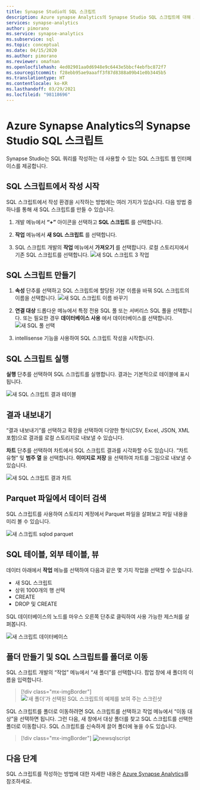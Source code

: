 ```yaml
---
title: Synapse Studio의 SQL 스크립트
description: Azure synapse Analytics의 Synapse Studio SQL 스크립트에 대해 소개합니다.
services: synapse-analytics
author: pimorano
ms.service: synapse-analytics
ms.subservice: sql
ms.topic: conceptual
ms.date: 04/15/2020
ms.author: pimorano
ms.reviewer: omafnan
ms.openlocfilehash: 4ed02901aa0d6948e9c6443e5bbcf4ebfbc872f7
ms.sourcegitcommit: f28ebb95ae9aaaff3f87d8388a09b41e0b3445b5
ms.translationtype: HT
ms.contentlocale: ko-KR
ms.lasthandoff: 03/29/2021
ms.locfileid: "98118696"
---
```

# <a name="synapse-studio-sql-scripts-in-azure-synapse-analytics"></a>Azure Synapse Analytics의 Synapse Studio SQL 스크립트 

Synapse Studio는 SQL 쿼리를 작성하는 데 사용할 수 있는 SQL 스크립트 웹 인터페이스를 제공합니다. 

## <a name="begin-authoring-in-sql-script"></a>SQL 스크립트에서 작성 시작 

SQL 스크립트에서 작성 환경을 시작하는 방법에는 여러 가지가 있습니다. 다음 방법 중 하나를 통해 새 SQL 스크립트를 만들 수 있습니다.

1. 개발 메뉴에서 **“+”** 아이콘을 선택하고 **SQL 스크립트** 를 선택합니다.

2. **작업** 메뉴에서 **새 SQL 스크립트** 를 선택합니다.

3. SQL 스크립트 개발의 **작업** 메뉴에서 **가져오기** 를 선택합니다. 로컬 스토리지에서 기존 SQL 스크립트를 선택합니다.
![새 SQL 스크립트 3 작업](media/author-sql-script/new-sql-script-3-actions.png)

## <a name="create-your-sql-script"></a>SQL 스크립트 만들기

1. **속성** 단추를 선택하고 SQL 스크립트에 할당된 기본 이름을 바꿔 SQL 스크립트의 이름을 선택합니다. 
![새 SQL 스크립트 이름 바꾸기](media/author-sql-script/new-sql-script-rename.png)

2. **연결 대상** 드롭다운 메뉴에서 특정 전용 SQL 풀 또는 서버리스 SQL 풀을 선택합니다. 또는 필요한 경우 **데이터베이스 사용** 에서 데이터베이스를 선택합니다. 
![새 SQL 풀 선택](media/author-sql-script/new-sql-choose-pool.png)

3. intellisense 기능을 사용하여 SQL 스크립트 작성을 시작합니다.

## <a name="run-your-sql-script"></a>SQL 스크립트 실행

**실행** 단추를 선택하여 SQL 스크립트를 실행합니다. 결과는 기본적으로 테이블에 표시됩니다.

![새 SQL 스크립트 결과 테이블](media/author-sql-script/new-sql-script-results-table.png)

## <a name="export-your-results"></a>결과 내보내기

“결과 내보내기”를 선택하고 확장을 선택하여 다양한 형식(CSV, Excel, JSON, XML 포함)으로 결과를 로컬 스토리지로 내보낼 수 있습니다.

**차트** 단추를 선택하여 차트에서 SQL 스크립트 결과를 시각화할 수도 있습니다. “차트 유형” 및 **범주 열** 을 선택합니다. **이미지로 저장** 을 선택하여 차트를 그림으로 내보낼 수 있습니다. 

![새 SQL 스크립트 결과 차트](media/author-sql-script/new-sql-script-results-chart.png)

## <a name="explore-data-from-a-parquet-file"></a>Parquet 파일에서 데이터 검색

SQL 스크립트를 사용하여 스토리지 계정에서 Parquet 파일을 살펴보고 파일 내용을 미리 볼 수 있습니다.

![새 스크립트 sqlod parquet](media/author-sql-script/new-script-sqlod-parquet.png)

## <a name="sql-tables-external-tables-views"></a>SQL 테이블, 외부 테이블, 뷰

데이터 아래에서 **작업** 메뉴를 선택하여 다음과 같은 몇 가지 작업을 선택할 수 있습니다.

- 새 SQL 스크립트
- 상위 1000개의 행 선택
- CREATE
- DROP 및 CREATE 
 
SQL 데이터베이스의 노드를 마우스 오른쪽 단추로 클릭하여 사용 가능한 제스처를 살펴봅니다.
 
![새 스크립트 데이터베이스](media/author-sql-script/new-script-database.png)

## <a name="create-folders-and-move-sql-scripts-into-a-folder"></a>폴더 만들기 및 SQL 스크립트를 폴더로 이동

SQL 스크립트 개발의 “작업” 메뉴에서 “새 폴더”를 선택합니다. 팝업 창에 새 폴더의 이름을 입력합니다. 

> [!div class="mx-imgBorder"] 
> ![‘새 폴더’가 선택된 SQL 스크립트의 예제를 보여 주는 스크린샷](./media/author-sql-script/new-sql-script-create-folder.png)

SQL 스크립트를 폴더로 이동하려면 SQL 스크립트를 선택하고 작업 메뉴에서 “이동 대상”을 선택하면 됩니다. 그런 다음, 새 창에서 대상 폴더를 찾고 SQL 스크립트를 선택한 폴더로 이동합니다. SQL 스크립트를 신속하게 끌어 폴더에 놓을 수도 있습니다.  

> [!div class="mx-imgBorder"] 
> ![newsqlscript](./media/author-sql-script/new-sql-script-move-folder.png)

## <a name="next-steps"></a>다음 단계

SQL 스크립트를 작성하는 방법에 대한 자세한 내용은 [Azure Synapse Analytics](../index.yml)를 참조하세요.